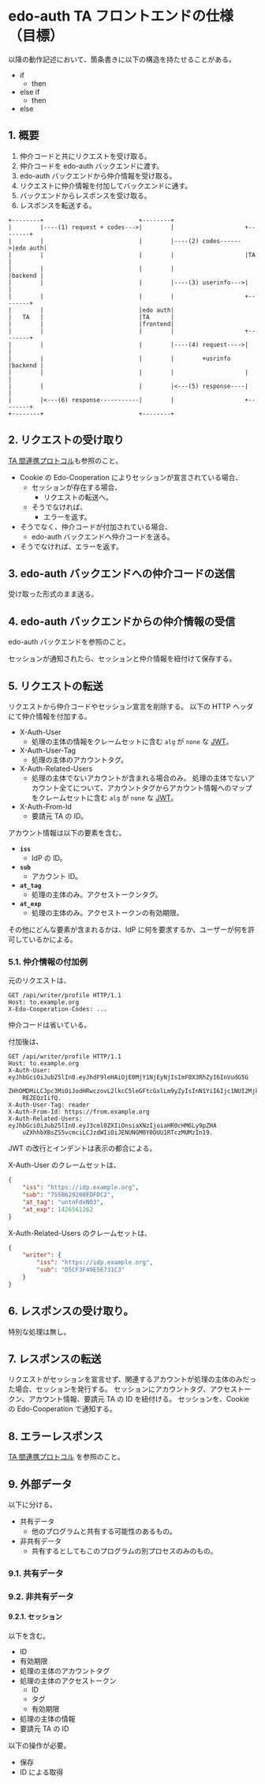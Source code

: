 <!--
Copyright 2015 realglobe, Inc.

Licensed under the Apache License, Version 2.0 (the "License");
you may not use this file except in compliance with the License.
You may obtain a copy of the License at

    http://www.apache.org/licenses/LICENSE-2.0

Unless required by applicable law or agreed to in writing, software
distributed under the License is distributed on an "AS IS" BASIS,
WITHOUT WARRANTIES OR CONDITIONS OF ANY KIND, either express or implied.
See the License for the specific language governing permissions and
limitations under the License.
-->


# edo-auth TA フロントエンドの仕様（目標）

以降の動作記述において、箇条書きに以下の構造を持たせることがある。

* if
    * then
* else if
    * then
* else


## 1. 概要

1. 仲介コードと共にリクエストを受け取る。
2. 仲介コードを edo-auth バックエンドに渡す。
3. edo-auth バックエンドから仲介情報を受け取る。
4. リクエストに仲介情報を付加してバックエンドに通す。
5. バックエンドからレスポンスを受け取る。
6. レスポンスを転送する。

```
+--------+                           +--------+
|        |----(1) request + codes--->|        |                    +--------+
|        |                           |        |----(2) codes------>|edo auth|
|        |                           |        |                    |TA      |
|        |                           |        |                    |backend |
|        |                           |        |----(3) userinfo--->|        |
|        |                           |        |                    +--------+
|        |                           |edo auth|
|   TA   |                           |TA      |
|        |                           |frontend|
|        |                           |        |                    +--------+
|        |                           |        |----(4) request---->|        |
|        |                           |        |        +usrinfo    |backend |
|        |                           |        |                    |        |
|        |                           |        |<---(5) response----|        |
|        |<---(6) response-----------|        |                    +--------+
+--------+                           +--------+
```


## 2. リクエストの受け取り

[TA 間連携プロトコル]も参照のこと。

* Cookie の Edo-Cooperation によりセッションが宣言されている場合、
    * セッションが存在する場合、
        * リクエストの転送へ。
    * そうでなければ、
        * エラーを返す。
* そうでなく、仲介コードが付加されている場合、
    * edo-auth バックエンドへ仲介コードを送る。
* そうでなければ、エラーを返す。


## 3. edo-auth バックエンドへの仲介コードの送信

受け取った形式のまま送る。


## 4. edo-auth バックエンドからの仲介情報の受信

edo-auth バックエンドを参照のこと。

セッションが通知されたら、セッションと仲介情報を紐付けて保存する。


## 5. リクエストの転送

リクエストから仲介コードやセッション宣言を削除する。
以下の HTTP ヘッダにて仲介情報を付加する。

* X-Auth-User
    * 処理の主体の情報をクレームセットに含む `alg` が `none` な [JWT]。
* X-Auth-User-Tag
    * 処理の主体のアカウントタグ。
* X-Auth-Related-Users
    * 処理の主体でないアカウントが含まれる場合のみ。
      処理の主体でないアカウント全てについて、アカウントタグからアカウント情報へのマップをクレームセットに含む `alg` が `none` な [JWT]。
* X-Auth-From-Id
    * 要請元 TA の ID。

アカウント情報は以下の要素を含む。

* **`iss`**
    * IdP の ID。
* **`sub`**
    * アカウント ID。
* **`at_tag`**
    * 処理の主体のみ。アクセストークンタグ。
* **`at_exp`**
    * 処理の主体のみ。アクセストークンの有効期限。

その他にどんな要素が含まれるかは、IdP に何を要求するか、ユーザーが何を許可しているかによる。


### 5.1. 仲介情報の付加例

元のリクエストは、

```http
GET /api/writer/profile HTTP/1.1
Host: to.example.org
X-Edo-Cooperation-Codes: ...
```

仲介コードは省いている。

付加後は、

```http
GET /api/writer/profile HTTP/1.1
Host: to.example.org
X-Auth-User: eyJhbGciOiJub25lIn0.eyJhdF9leHAiOjE0MjY1NjEyNjIsImF0X3RhZyI6InVudG5G
    ZHhOMDMiLCJpc3MiOiJodHRwczovL2lkcC5leGFtcGxlLm9yZyIsInN1YiI6Ijc1NUI2MjkyMDhF
    REZEQzIifQ.
X-Auth-User-Tag: reader
X-Auth-From-Id: https://from.example.org
X-Auth-Related-Users: eyJhbGciOiJub25lIn0.eyJ3cml0ZXIiOnsiaXNzIjoiaHR0cHM6Ly9pZHA
    uZXhhbXBsZS5vcmciLCJzdWIiOiJENUNGM0Y0OUU1RTczMUMzIn19.
```

JWT の改行とインデントは表示の都合による。

X-Auth-User のクレームセットは、

```json
{
    "iss": "https://idp.example.org",
    "sub": "755B629208EDFDC2",
    "at_tag": "untnFdxN03",
    "at_exp": 1426561262
}
```

X-Auth-Related-Users のクレームセットは、

```json
{
    "writer": {
        "iss": "https://idp.example.org",
        "sub": "D5CF3F49E5E731C3"
    }
}
```


## 6. レスポンスの受け取り。

特別な処理は無し。


## 7. レスポンスの転送

リクエストがセッションを宣言せず、関連するアカウントが処理の主体のみだった場合、セッションを発行する。
セッションにアカウントタグ、アクセストークン、アカウント情報、要請元 TA の ID を紐付ける。
セッションを、Cookie の Edo-Cooperation で通知する。


## 8. エラーレスポンス

[TA 間連携プロトコル] を参照のこと。


## 9. 外部データ

以下に分ける。

* 共有データ
    * 他のプログラムと共有する可能性のあるもの。
* 非共有データ
    * 共有するとしてもこのプログラムの別プロセスのみのもの。


### 9.1. 共有データ


### 9.2. 非共有データ


#### 9.2.1. セッション

以下を含む。

* ID
* 有効期限
* 処理の主体のアカウントタグ
* 処理の主体のアクセストークン
    * ID
    * タグ
    * 有効期限
* 処理の主体の情報
* 要請元 TA の ID

以下の操作が必要。

* 保存
* ID による取得


<!-- 参照 -->
[JWT]: https://tools.ietf.org/html/draft-ietf-oauth-json-web-token-32
[TA 間連携プロトコル]: https://github.com/realglobe-Inc/edo/blob/master/ta_cooperation.md
